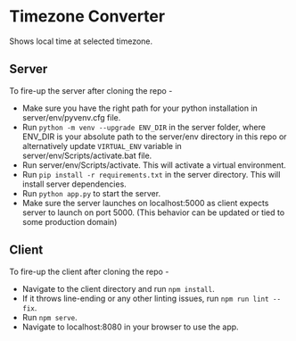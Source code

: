 # Timezone Converter
Shows local time at selected timezone. 

## Server
To fire-up the server after cloning the repo -

* Make sure you have the right path for your python installation in server/env/pyvenv.cfg file. 
* Run `python -m venv --upgrade ENV_DIR` in the server folder, where ENV_DIR is your absolute path to the server/env directory in this repo or alternatively update `VIRTUAL_ENV` variable in server/env/Scripts/activate.bat file.
* Run server/env/Scripts/activate. This will activate a virtual environment.
* Run `pip install -r requirements.txt` in the server directory. This will install server dependencies.
* Run `python app.py` to start the server.
* Make sure the server launches on localhost:5000 as client expects server to launch on port 5000. (This behavior can be updated or tied to some production domain)


## Client
To fire-up the client after cloning the repo - 

* Navigate to the client directory and run `npm install`.
* If it throws line-ending or any other linting issues, run `npm run lint --fix`.
* Run `npm serve`. 
* Navigate to localhost:8080 in your browser to use the app.
